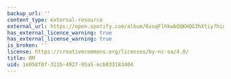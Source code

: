 ```yaml
---
backup_url: ''
content_type: external-resource
external_url: https://open.spotify.com/album/6soqFlhkwbQQKHQG3hXtiy?highlight=spotify:track:5cx2BN274Yk6El2T4RPl3h
has_external_licence_warning: true
has_external_license_warning: true
is_broken: ''
license: https://creativecommons.org/licenses/by-nc-sa/4.0/
title: RM
uid: 1e058f0f-321b-4927-95a5-ecb033183404
---
```

